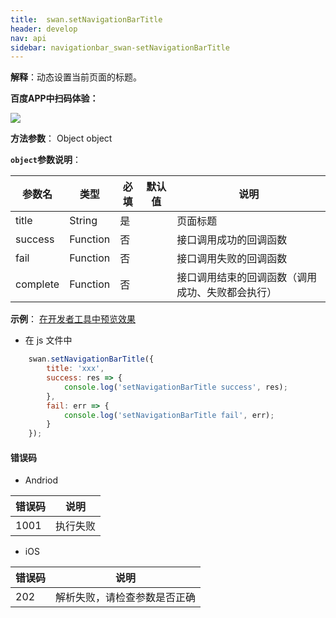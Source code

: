 ```yaml
---
title:  swan.setNavigationBarTitle
header: develop
nav: api
sidebar: navigationbar_swan-setNavigationBarTitle
---
```

 

**解释**：动态设置当前页面的标题。

**百度APP中扫码体验：**

<img src="https://b.bdstatic.com/miniapp/assets/images/doc_demo/setNavigationBarTitle.png"  class="demo-qrcode-image" />


**方法参数**： Object object

**`object`参数说明**：

|参数名 |类型  |必填 | 默认值 |说明|
|---- | ---- | ---- | ----|----|
|title   |String|  是 | |  页面标题|
|success |Function |   否 | |   接口调用成功的回调函数|
|fail   | Function|    否 | |   接口调用失败的回调函数|
|complete   | Function   | 否| |   接口调用结束的回调函数（调用成功、失败都会执行）|

**示例**：
<a href="swanide://fragment/66fa0985fb6f44388c9b21f76651cfe51569464933222" title="在开发者工具中预览效果" target="_self">在开发者工具中预览效果</a>

* 在 js 文件中

```js
    swan.setNavigationBarTitle({
        title: 'xxx',
        success: res => {
            console.log('setNavigationBarTitle success', res);
        },
        fail: err => {
            console.log('setNavigationBarTitle fail', err);
        }
    });
```
#### 错误码

* Andriod

|错误码|说明|
|--|--|
|1001|执行失败   |



* iOS

|错误码|说明|
|--|--|
|202|解析失败，请检查参数是否正确   |

